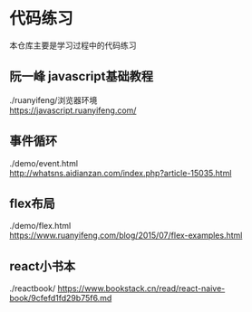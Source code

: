 # 代码练习
本仓库主要是学习过程中的代码练习

## 阮一峰 javascript基础教程
./ruanyifeng/浏览器环境  
https://javascript.ruanyifeng.com/


## 事件循环
./demo/event.html   
http://whatsns.aidianzan.com/index.php?article-15035.html


## flex布局
./demo/flex.html  
https://www.ruanyifeng.com/blog/2015/07/flex-examples.html


## react小书本
./reactbook/
https://www.bookstack.cn/read/react-naive-book/9cfefd1fd29b75f6.md